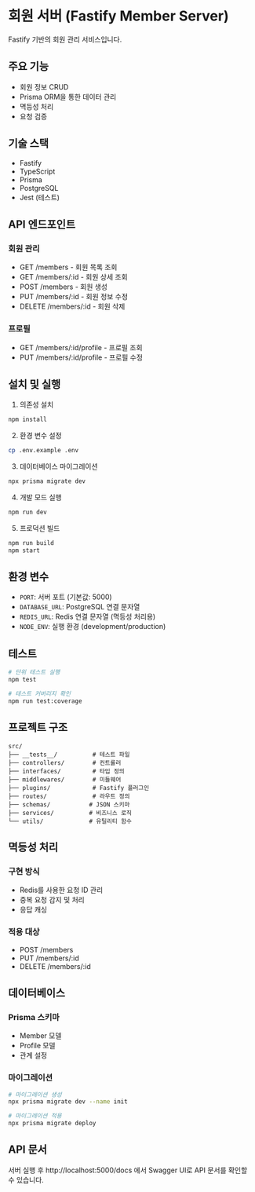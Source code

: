 # 회원 서버 (Fastify Member Server)

Fastify 기반의 회원 관리 서비스입니다.

## 주요 기능

- 회원 정보 CRUD
- Prisma ORM을 통한 데이터 관리
- 멱등성 처리
- 요청 검증

## 기술 스택

- Fastify
- TypeScript
- Prisma
- PostgreSQL
- Jest (테스트)

## API 엔드포인트

### 회원 관리
- GET /members - 회원 목록 조회
- GET /members/:id - 회원 상세 조회
- POST /members - 회원 생성
- PUT /members/:id - 회원 정보 수정
- DELETE /members/:id - 회원 삭제

### 프로필
- GET /members/:id/profile - 프로필 조회
- PUT /members/:id/profile - 프로필 수정

## 설치 및 실행

1. 의존성 설치
```bash
npm install
```

2. 환경 변수 설정
```bash
cp .env.example .env
```

3. 데이터베이스 마이그레이션
```bash
npx prisma migrate dev
```

4. 개발 모드 실행
```bash
npm run dev
```

5. 프로덕션 빌드
```bash
npm run build
npm start
```

## 환경 변수

- `PORT`: 서버 포트 (기본값: 5000)
- `DATABASE_URL`: PostgreSQL 연결 문자열
- `REDIS_URL`: Redis 연결 문자열 (멱등성 처리용)
- `NODE_ENV`: 실행 환경 (development/production)

## 테스트

```bash
# 단위 테스트 실행
npm test

# 테스트 커버리지 확인
npm run test:coverage
```

## 프로젝트 구조

```
src/
├── __tests__/          # 테스트 파일
├── controllers/        # 컨트롤러
├── interfaces/         # 타입 정의
├── middlewares/        # 미들웨어
├── plugins/            # Fastify 플러그인
├── routes/             # 라우트 정의
├── schemas/           # JSON 스키마
├── services/          # 비즈니스 로직
└── utils/             # 유틸리티 함수
```

## 멱등성 처리

### 구현 방식
- Redis를 사용한 요청 ID 관리
- 중복 요청 감지 및 처리
- 응답 캐싱

### 적용 대상
- POST /members
- PUT /members/:id
- DELETE /members/:id

## 데이터베이스

### Prisma 스키마
- Member 모델
- Profile 모델
- 관계 설정

### 마이그레이션
```bash
# 마이그레이션 생성
npx prisma migrate dev --name init

# 마이그레이션 적용
npx prisma migrate deploy
```

## API 문서

서버 실행 후 http://localhost:5000/docs 에서 Swagger UI로 API 문서를 확인할 수 있습니다.
